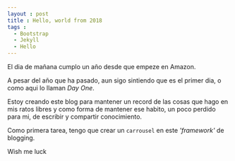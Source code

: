 ```yaml
---
layout : post
title : Hello, world from 2018  
tags :  
  - Bootstrap  
  - Jekyll 
  - Hello
---
```


El dia de ma&#241;ana cumplo un a&#241;o desde que empeze en Amazon.

A pesar del a&#241;o que ha pasado, aun sigo sintiendo que es el primer dia, o como aqui lo llaman *Day One*. 
<!--split-->
Estoy creando este blog para mantener un record de las cosas que hago en mis ratos libres y como forma de mantener ese habito, un poco perdido para mi, de escribir y compartir conocimiento.

Como primera tarea, tengo que crear un `carrousel` en este *'framework'* de blogging.

Wish me luck